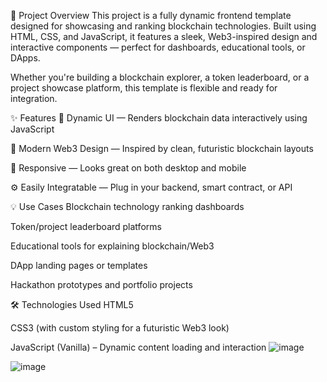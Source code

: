 📍 Project Overview
This project is a fully dynamic frontend template designed for showcasing and ranking blockchain technologies. Built using HTML, CSS, and JavaScript, it features a sleek, Web3-inspired design and interactive components — perfect for dashboards, educational tools, or DApps.

Whether you're building a blockchain explorer, a token leaderboard, or a project showcase platform, this template is flexible and ready for integration.

✨ Features
🔄 Dynamic UI — Renders blockchain data interactively using JavaScript

🎨 Modern Web3 Design — Inspired by clean, futuristic blockchain layouts

📱 Responsive — Looks great on both desktop and mobile

⚙️ Easily Integratable — Plug in your backend, smart contract, or API

💡 Use Cases
Blockchain technology ranking dashboards

Token/project leaderboard platforms

Educational tools for explaining blockchain/Web3

DApp landing pages or templates

Hackathon prototypes and portfolio projects

🛠️ Technologies Used
HTML5

CSS3 (with custom styling for a futuristic Web3 look)

JavaScript (Vanilla) – Dynamic content loading and interaction
![image](https://github.com/user-attachments/assets/7e8683bc-eb56-4255-a834-c4b2df98edb6)

![image](https://github.com/user-attachments/assets/7551c929-639b-4fd1-b1b9-5c477a46a7c7)
